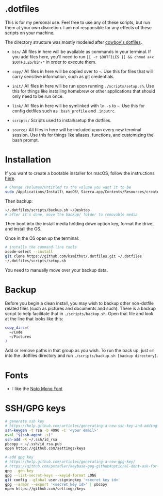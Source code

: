 # .dotfiles

This is for my personal use. Feel free to use any of these scripts, but run them
at your own discretion. I am not responsible for any effects of these scripts
on your machine.

The directory structure was mostly modeled after [cowboy's dotfiles][cowboy].

* `bin/` All files in here will be available as commands in your terminal. If
  you add files here, you'll need to run
  `[[ -r $DOTFILES ]] && chmod a+x $DOTFILES/bin/*` in order to
  execute them.

* `copy/` All files in here will be copied over to `~`. Use this for files that
  will carry sensitive information, such as git credentials.

* `init/` All files in here will be run upon running `./scripts/setup.sh`. Use this
  for things like installing homebrew or other applications that should only
  need to be run once.

* `link/` All files in here will be symlinked with `ln -s` to `~`. Use this for
  config dotfiles such as `.bash_profile` and `.inputrc`.

* `scripts/` Scripts used to install/setup the dotfiles.

* `source/` All files in here will be included upon every new terminal session.
  Use this for things like aliases, functions, and customizing the bash prompt.

# Installation

If you want to create a bootable installer for macOS, follow the instructions
[here][createinstallmedia].

```sh
# Change /Volumes/Untitled to the volume you want it to be
sudo /Applications/Install\ macOS\ Sierra.app/Contents/Resources/createinstallmedia --volume /Volumes/Untitled --applicationpath /Applications/Install\ macOS\ Sierra.app --nointeraction
```

Then backup:

```sh
~/.dotfiles/scripts/backup.sh ~/Desktop
# after it's done, move the backup/ folder to removable media
```

Then boot into the install media holding down option key, format the drive, and
install the OS.

Once in the OS open up the terminal:

```sh
# installs the command-line tools
xcode-select --install
git clone https://github.com/ksmithut/.dotfiles.git ~/.dotfiles
~/.dotfiles/scripts/setup.sh
```

You need to manually move over your backup data.

# Backup

Before you begin a clean install, you may wish to backup other non-dotfile
related files (such as pictures and documents and such). There is a backup
script to help facilitate that in `./scripts/backup.sh`. Open that file and look at the
line that looks like this:

```sh
copy_dirs=(
  ~/Code
  ~/Pictures
)
```

Add or remove paths in that group as you wish. To run the back up, just `cd`
into the .dotfiles directory and run `./scripts/backup.sh [backup directory]`.

# Fonts

- I like the [Noto Mono Font](https://www.google.com/get/noto/#mono-mono)

# SSH/GPG keys

```sh
# generate ssh key
# https://help.github.com/articles/generating-a-new-ssh-key-and-adding-it-to-the-ssh-agent/"
ssh-keygen -t rsa -b 4096 -C '<your email>'
eval "$(ssh-agent -s)"
ssh-add -K ~/.ssh/id_rsa
pbcopy < ~/.ssh/id_rsa.pub
open https://github.com/settings/keys
```

```sh
# add gpg key
# https://help.github.com/articles/generating-a-new-gpg-key/
# https://github.com/pstadler/keybase-gpg-github#optional-dont-ask-for-password-every-time
gpg --gen-key
gpg --list-secret-keys --keyid-format LONG
git config --global user.signingkey '<secret key id>'
gpg --armor --export '<secret key id>' | pbcopy
open https://github.com/settings/keys
```

[cowboy]: https://github.com/cowboy/dotfiles
[createinstallmedia]: https://support.apple.com/en-us/HT201372
